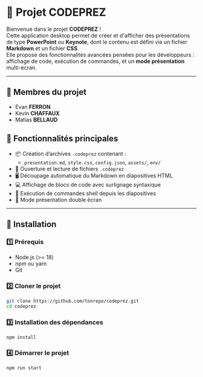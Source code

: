 # 📌 Projet CODEPREZ

Bienvenue dans le projet **CODEPREZ** !  
Cette application desktop permet de créer et d'afficher des présentations de type **PowerPoint** ou **Keynote**, dont le contenu est défini via un fichier **Markdown** et un fichier **CSS**.  
Elle propose des fonctionnalités avancées pensées pour les développeurs : affichage de code, exécution de commandes, et un **mode présentation** multi-écran.

---

## 👥 Membres du projet

- Evan **FERRON**
- Kevin **CHAFFAUX**
- Matias **BELLAUD**

## 🎯 Fonctionnalités principales

- 📦 Création d’archives `.codeprez` contenant :
  - `presentation.md`, `style.css`, `config.json`, `assets/`, `env/`
- 📂 Ouverture et lecture de fichiers `.codeprez`
- 🖥️ Découpage automatique du Markdown en diapositives HTML
- 💻 Affichage de blocs de code avec surlignage syntaxique
- 🧪 Exécution de commandes shell depuis les diapositives
- 🧭 Mode présentation double écran

---

## 🔧 Installation

### 1️⃣ Prérequis

- Node.js (>= 18)
- npm ou yarn
- Git

### 2️⃣ Cloner le projet

```bash
git clone https://github.com/tonrepo/codeprez.git
cd codeprez
```

### 3️⃣ Installation des dépendances
```bash
npm install
```

### 4️⃣ Démarrer le projet
```bash
npm run start
```